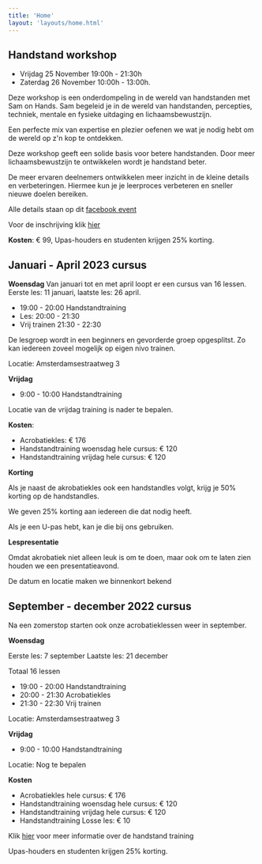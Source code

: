 ```yaml
---
title: 'Home'
layout: 'layouts/home.html'  
---
```


## Handstand workshop

- Vrijdag 25 November 19:00h - 21:30h
- Zaterdag 26 November 10:00h - 13:00h.

Deze workshop is een onderdompeling in de wereld van handstanden met Sam on Hands. Sam begeleid je in de wereld van handstanden, percepties, techniek, mentale en fysieke uitdaging en lichaamsbewustzijn.

Een perfecte mix van expertise en plezier oefenen we wat je nodig hebt om de wereld op z'n kop te ontdekken.

Deze workshop geeft een solide basis voor betere handstanden. Door meer lichaamsbewustzijn te ontwikkelen wordt je handstand beter.

De meer ervaren deelnemers ontwikkelen meer inzicht in de kleine details en verbeteringen. Hiermee kun je je leerproces verbeteren en sneller nieuwe doelen bereiken.


Alle details staan op dit [facebook event](https://www.facebook.com/events/3280662782204405)

Voor de inschrijving klik [hier](https://forms.gle/g4HqNxTWNyBzyQnt6)


**Kosten**: € 99, Upas-houders en studenten krijgen 25% korting.


## Januari - April 2023 cursus


**Woensdag**
Van januari tot en met april loopt er een cursus van 16 lessen. Eerste les: 11 januari,
laatste les: 26 april.
 
- 19:00 - 20:00 Handstandtraining
- Les: 20:00 - 21:30
- Vrij trainen 21:30 - 22:30

De lesgroep wordt in een beginners en gevorderde groep opgesplitst. Zo kan iedereen zoveel mogelijk op eigen nivo trainen.

Locatie: Amsterdamsestraatweg 3

**Vrijdag**
- 9:00 - 10:00 Handstandtraining

Locatie van de vrijdag training is nader te bepalen. 

**Kosten**: 

- Acrobatiekles: € 176
- Handstandtraining woensdag hele cursus: € 120
- Handstandtraining vrijdag hele cursus: € 120

**Korting**

Als je naast de akrobatiekles ook een handstandles volgt, krijg je 50% korting op de handstandles.

We geven 25% korting aan iedereen die dat nodig heeft.

Als je een U-pas hebt, kan je die bij ons gebruiken.

**Lespresentatie**

Omdat akrobatiek niet alleen leuk is om te doen, maar ook om te laten zien houden we een presentatieavond.



[//]: # (Op donderdag 30 juni is deze avond. De deelnemers maken met een thema een presentatieavond met verschillende korte acts.)

De datum en locatie maken we binnenkort bekend



## September - december 2022 cursus

Na een zomerstop starten ook onze acrobatieklessen weer in september. 

**Woensdag**

Eerste les: 7 september
Laatste les: 21 december

Totaal 16 lessen

- 19:00 - 20:00 Handstandtraining
- 20:00 - 21:30 Acrobatiekles
- 21:30 - 22:30 Vrij trainen

Locatie: Amsterdamsestraatweg 3

**Vrijdag**
- 9:00 - 10:00 Handstandtraining

Locatie: Nog te bepalen

**Kosten**
- Acrobatiekles hele cursus: € 176
- Handstandtraining woensdag hele cursus: € 120 
- Handstandtraining vrijdag hele cursus: € 120 
- Handstandtraining Losse les: € 10

Klik [hier](faq) voor meer informatie over de handstand training

Upas-houders en studenten krijgen 25% korting.




